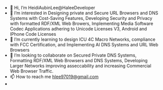 - 👋 Hi, I’m HeidiAubinLee@HaleeDeveloper
- 👀 I’m interested in Designing private and Secure URL Browsers and DNS Systems with Cost-Saving Features, Developing Security and Privacy with formatted RDF/XML Web Browers, Implementing Media Software Codec Applications adhering to Unicode Licenses V3, Android and IPhone Code Licenses 
- 🌱 I’m currently learning to design ICU 4C Macro Networks, compliance with FCC Certification, and Implementing AI DNS Systems and URL Web Browsers 
- 💞️ I’m looking to collaborate on Secured Private DNS Systems, Formatting RDF/XML Web Browsers and DNS Systems, Developing Larger Networks improving asseccability and increasing Commercial Web Browser Traffic.
- 📫 How to reach me hlee97019@gmail.com 
- 
  

<!---
HaleeDeveloper/HaleeDeveloper is a ✨ special ✨ repository because its `README.md` (this file) appears on your GitHub profile.
You can click the Preview link to take a look at your changes.
--->
